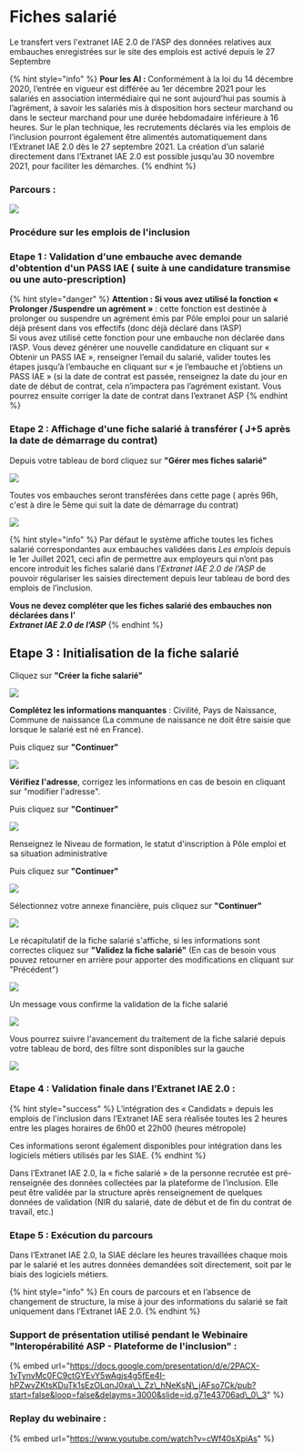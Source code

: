 # Fiches salarié

Le transfert vers l'extranet IAE 2.0  de l'ASP  des données relatives aux embauches enregistrées sur le site des emplois est activé depuis le 27 Septembre

{% hint style="info" %}
**Pour les AI :** Conformément à la loi du 14 décembre 2020, l’entrée en vigueur est différée au 1er décembre 2021 pour les salariés en association intermédiaire qui ne sont aujourd’hui pas soumis à l’agrément, à savoir les salariés mis à disposition hors secteur marchand ou dans le secteur marchand pour une durée hebdomadaire inférieure à 16 heures. Sur le plan technique, les recrutements déclarés via les emplois de l’inclusion pourront également être alimentés automatiquement dans l’Extranet IAE 2.0 dès le 27 septembre 2021. La création d’un salarié directement dans l’Extranet IAE 2.0 est possible jusqu’au 30 novembre 2021, pour faciliter les démarches.
{% endhint %}

### Parcours :

![](../.gitbook/assets/image%20%28154%29.png)

### Procédure sur les emplois de l'inclusion

### Etape 1 : Validation d'une embauche avec demande d'obtention d'un PASS IAE \( suite à une candidature transmise ou une auto-prescription\)

{% hint style="danger" %}
**Attention : Si vous avez utilisé la fonction « Prolonger /Suspendre un agrément »** : cette fonction est destinée à prolonger ou suspendre un agrément émis par Pôle emploi pour un salarié déjà présent dans vos effectifs \(donc déjà déclaré dans l’ASP\)  
Si vous avez utilisé cette fonction pour une embauche non déclarée dans l’ASP. Vous devez générer une nouvelle candidature en cliquant sur « Obtenir un PASS IAE », renseigner l’email du salarié, valider toutes les étapes jusqu’à l’embauche en cliquant sur « je l’embauche et j’obtiens un PASS IAE » \(si la date de contrat est passée, renseignez la date du jour en date de début de contrat, cela n’impactera pas l’agrément existant. Vous pourrez ensuite corriger la date de contrat dans l’extranet ASP
{% endhint %}

### Etape 2 : Affichage d'une fiche salarié à transférer \( J+5 après la date de démarrage du contrat\)

Depuis votre tableau de bord cliquez sur  **"Gérer mes fiches salarié"**  



![](../.gitbook/assets/image%20%28144%29.png)

Toutes vos embauches seront transférées dans cette page \( après 96h, c'est à dire le 5ème qui suit la date de démarrage du contrat\)

![](../.gitbook/assets/image%20%28152%29.png)

{% hint style="info" %}
Par défaut le système affiche toutes les fiches salarié correspondantes aux embauches validées dans _Les emplois_ depuis le 1er Juillet 2021, ceci afin de permettre aux employeurs qui n’ont pas encore introduit les fiches salarié dans l’_Extranet IAE 2.0 de l’ASP_ de pouvoir régulariser les saisies directement depuis leur tableau de bord des emplois de l’inclusion.

**Vous ne devez compléter que les fiches salarié des embauches non déclarées dans l’**  
_**Extranet IAE 2.0 de l’ASP**_
{% endhint %}

## Etape 3 : Initialisation de la fiche salarié 

Cliquez sur **"Créer la fiche salarié"**

![](../.gitbook/assets/image%20%28146%29.png)

**Complétez les informations manquantes**  : Civilité, Pays de Naissance, Commune de naissance \(La commune de naissance ne doit être saisie que lorsque le salarié est né en France\). 

Puis cliquez sur **"Continuer"**

![](../.gitbook/assets/image%20%28149%29.png)

**Vérifiez l'adresse**, corrigez les informations en cas de besoin en cliquant sur "modifier l'adresse". 

Puis cliquez sur **"Continuer"**

![](../.gitbook/assets/image%20%28151%29.png)

Renseignez le Niveau de formation, le statut d'inscription à Pôle emploi et sa situation administrative

Puis cliquez sur **"Continuer"**

![](../.gitbook/assets/image%20%28156%29.png)

Sélectionnez votre annexe financière, puis cliquez sur **"Continuer"**

![](../.gitbook/assets/image%20%28153%29.png)

Le récapitulatif de la fiche salarié s'affiche, si les informations sont correctes cliquez sur **"Validez la fiche salarié"** \(En cas de besoin vous pouvez retourner en arrière pour apporter des modifications en cliquant sur "Précédent"\)

![](../.gitbook/assets/image%20%28150%29.png)

Un message vous confirme la validation de la fiche salarié

![](../.gitbook/assets/image%20%28155%29.png)

Vous pourrez suivre l'avancement du traitement de la fiche salarié depuis votre tableau de bord, des filtre sont disponibles sur la gauche

![](../.gitbook/assets/image%20%28147%29.png)

### Etape 4 : Validation finale dans l’Extranet IAE 2.0 :

{% hint style="success" %}
L’intégration des « Candidats » depuis les emplois de l'inclusion dans l’Extranet IAE sera réalisée toutes les 2 heures entre les plages horaires de 6h00 et 22h00 \(heures métropole\)

Ces informations seront également disponibles pour intégration dans les logiciels métiers utilisés par les SIAE.
{% endhint %}

Dans l’Extranet IAE 2.0, la « fiche salarié » de la personne recrutée est pré- renseignée des données collectées par la plateforme de l’inclusion. Elle peut être validée par la structure après renseignement de quelques données de validation \(NIR du salarié, date de début et de fin du contrat de travail, etc.\)

### Etape 5 : Exécution du parcours

Dans l’Extranet IAE 2.0, la SIAE déclare les heures travaillées chaque mois par le salarié et les autres données demandées soit directement, soit par le biais des logiciels métiers.

{% hint style="info" %}
En cours de parcours et en l’absence de changement de structure, la mise à jour des informations du salarié se fait uniquement dans l’Extranet IAE 2.0.
{% endhint %}



### Support de présentation utilisé pendant le Webinaire "Interopérabilité ASP - Plateforme de l'inclusion" : 

{% embed url="https://docs.google.com/presentation/d/e/2PACX-1vTynvMc0FC9ctGYEvY5wAgjs4g5fEe4I-hPZwvZKtsKDuTk1sEzOLqnJ0xa\_\_Zz\_hNeKsN\_jAFso7Ck/pub?start=false&loop=false&delayms=3000&slide=id.g71e43706ad\_0\_3" %}

### Replay du webinaire  :

{% embed url="https://www.youtube.com/watch?v=cWf40sXpiAs" %}









